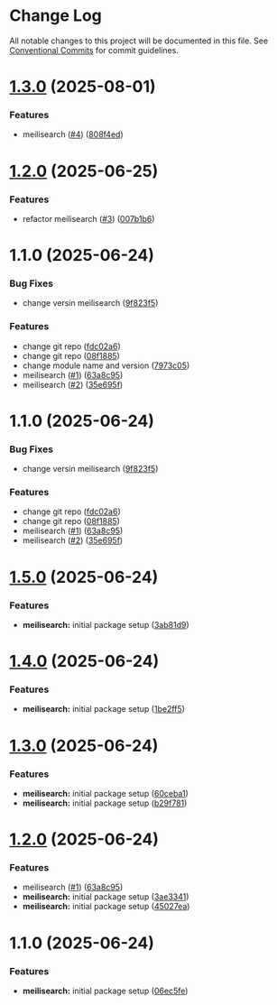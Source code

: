 # Change Log

All notable changes to this project will be documented in this file.
See [Conventional Commits](https://conventionalcommits.org) for commit guidelines.

# [1.3.0](https://github.com/passiontech-global/nestjs/compare/@passiontech-global/nestjs-meilisearch@1.2.0...@passiontech-global/nestjs-meilisearch@1.3.0) (2025-08-01)

### Features

- meilisearch ([#4](https://github.com/passiontech-global/nestjs/issues/4)) ([808f4ed](https://github.com/passiontech-global/nestjs/commit/808f4ed54defebdea87a78d615b4b42710241a6b))

# [1.2.0](https://github.com/passiontech-global/nestjs/compare/@passiontech-global/nestjs-meilisearch@1.1.0...@passiontech-global/nestjs-meilisearch@1.2.0) (2025-06-25)

### Features

- refactor meilisearch ([#3](https://github.com/passiontech-global/nestjs/issues/3)) ([007b1b6](https://github.com/passiontech-global/nestjs/commit/007b1b6c01e28c7193b78710098149546e81562d))

# 1.1.0 (2025-06-24)

### Bug Fixes

- change versin meilisearch ([9f823f5](https://github.com/passiontech-global/nestjs/commit/9f823f5eaa3ebb2b69cd7b1dc381c815a6ab79b2))

### Features

- change git repo ([fdc02a6](https://github.com/passiontech-global/nestjs/commit/fdc02a661cbdd84e66370c689da3c91fe1d6fcfb))
- change git repo ([08f1885](https://github.com/passiontech-global/nestjs/commit/08f1885fcdad592a3a432e113fb377173386e5b7))
- change module name and version ([7973c05](https://github.com/passiontech-global/nestjs/commit/7973c05b6e527ddd2a38b56f2054a2d4220a1d23))
- meilisearch ([#1](https://github.com/passiontech-global/nestjs/issues/1)) ([63a8c95](https://github.com/passiontech-global/nestjs/commit/63a8c95d9f1cb60caee60c7b6a96a10112fbcd6d))
- meilisearch ([#2](https://github.com/passiontech-global/nestjs/issues/2)) ([35e695f](https://github.com/passiontech-global/nestjs/commit/35e695f50bfdbdbb0772ce7b35b5888ebd92e291))

# 1.1.0 (2025-06-24)

### Bug Fixes

- change versin meilisearch ([9f823f5](https://github.com/passiontech-global/nestjs/commit/9f823f5eaa3ebb2b69cd7b1dc381c815a6ab79b2))

### Features

- change git repo ([fdc02a6](https://github.com/passiontech-global/nestjs/commit/fdc02a661cbdd84e66370c689da3c91fe1d6fcfb))
- change git repo ([08f1885](https://github.com/passiontech-global/nestjs/commit/08f1885fcdad592a3a432e113fb377173386e5b7))
- meilisearch ([#1](https://github.com/passiontech-global/nestjs/issues/1)) ([63a8c95](https://github.com/passiontech-global/nestjs/commit/63a8c95d9f1cb60caee60c7b6a96a10112fbcd6d))
- meilisearch ([#2](https://github.com/passiontech-global/nestjs/issues/2)) ([35e695f](https://github.com/passiontech-global/nestjs/commit/35e695f50bfdbdbb0772ce7b35b5888ebd92e291))

# [1.5.0](https://github.com/passiontech-global/nestjs/compare/@nestjs-meilisearch/meilisearch@1.4.0...@nestjs-meilisearch/meilisearch@1.5.0) (2025-06-24)

### Features

- **meilisearch:** initial package setup ([3ab81d9](https://github.com/passiontech-global/nestjs/commit/3ab81d9c5bc17dba37c001fbfc7e04fef928f9cc))

# [1.4.0](https://github.com/passiontech-global/nestjs/compare/@nestjs-meilisearch/meilisearch@1.3.0...@nestjs-meilisearch/meilisearch@1.4.0) (2025-06-24)

### Features

- **meilisearch:** initial package setup ([1be2ff5](https://github.com/passiontech-global/nestjs/commit/1be2ff5f1b91c58889a4b020c1d4b1583e498a5c))

# [1.3.0](https://github.com/passiontech-global/nestjs/compare/@nestjs-meilisearch/meilisearch@1.2.0...@nestjs-meilisearch/meilisearch@1.3.0) (2025-06-24)

### Features

- **meilisearch:** initial package setup ([60ceba1](https://github.com/passiontech-global/nestjs/commit/60ceba12fee842d6ea2cc252c64608df6f774b8b))
- **meilisearch:** initial package setup ([b29f781](https://github.com/passiontech-global/nestjs/commit/b29f7812816f5f3625ab04fa278107bb284c87de))

# [1.2.0](https://github.com/golevelup/nestjs/compare/@nestjs-meilisearch/meilisearch@1.1.0...@nestjs-meilisearch/meilisearch@1.2.0) (2025-06-24)

### Features

- meilisearch ([#1](https://github.com/golevelup/nestjs/issues/1)) ([63a8c95](https://github.com/golevelup/nestjs/commit/63a8c95d9f1cb60caee60c7b6a96a10112fbcd6d))
- **meilisearch:** initial package setup ([3ae3341](https://github.com/golevelup/nestjs/commit/3ae3341a8bafabc9e1e7cfe7c440a3a0d0157509))
- **meilisearch:** initial package setup ([45027ea](https://github.com/golevelup/nestjs/commit/45027ea10da8811dee3edc19771c86c480cbe2eb))

# 1.1.0 (2025-06-24)

### Features

- **meilisearch:** initial package setup ([06ec5fe](https://github.com/golevelup/nestjs/commit/06ec5fec6c9f4c09a60841f443b963ab6c884b79))
